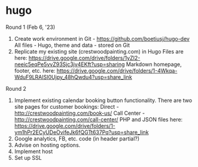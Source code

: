 # hugo
Round 1 (Feb 6, '23)
1. Create work environment in Git - https://github.com/boetiusj/hugo-dev
     All files - Hugo, theme and data - stored on Git
2. Replicate my existing site (crestwoodpainting.com) in Hugo
Files are here: https://drive.google.com/drive/folders/1yZI2-neeic5eqPe5vvZ93Sjc3jv4EKft?usp=sharing
Markdown homepage, footer, etc. here: https://drive.google.com/drive/folders/1-4Wkqa-WduF9LRAISI0Ujpy_48hQwdu4?usp=share_link


Round 2
1. Implement existing calendar booking button functionality. There are two site pages for customer bookings: 
     Direct - http://crestwoodpainting.com/book-us/
     Call Center - http://crestwoodpainting.com/call-center/
PHP and JSON files here: https://drive.google.com/drive/folders/1-ym1hPr2ECyUDeOvifeJk6fQGTt637Pq?usp=share_link
2. Google analytics, FB, etc. code (in header partial?)
3. Advise on hosting options. 
4. Implement host
5. Set up SSL
